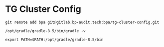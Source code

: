 # TG Cluster Config

```shell
git remote add bpa git@gitlab.bp-audit.tech:bpa/tg-cluster-config.git
```


```shell
/opt/gradle/gradle-8.5/bin/gradle -v

export PATH=$PATH:/opt/gradle/gradle-8.5/bin
```